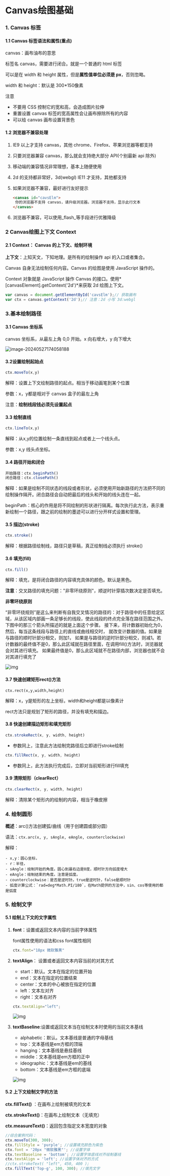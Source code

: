 # Canvas绘图基础

### 1. Canvas 标签

#### 1.1 Canvas 标签语法和属性(重点)

canvas：画布油布的意思

标签名 canvas，需要进行闭合。就是一个普通的 html 标签

可以是在 width 和 height 属性，但是**属性值单位必须是 px**，否则忽略。

width 和 height：默认是 300*150像素

注意

- 不要用 CSS 控制它的宽和高，会造成图片拉伸
- 重置设置 canvas 标签的宽高属性会让画布擦除所有的内容
- 可以给 canvas 画布设置背景色

#### 1.2 浏览器不兼容处理

1. IE9 以上才支持 canvas，其他 chrome、Firefox、苹果浏览器等都支持

2. 只要浏览器兼容 canvas，那么就会支持绝大部分 API(个别最新 api 除外)

3. 移动端的兼容情况非常理想，基本上随便使用

4. 2d 的支持都非常好，3d(webgl) IE11 才支持，其他都支持

5. 如果浏览器不兼容，最好进行友好提示

   ```html
   <canvas id="cavsElm">
   	你的浏览器不支持 canvas，请升级浏览器。浏览器不支持，显示此行文本
   </canvas>
   ```

6. 浏览器不兼容，可以使用_flash_等手段进行优雅降级

### 2 Canvas绘图上下文 Context

#### 2.1 Context： Canvas 的上下文、绘制环境

**上下文**：上知天文，下知地理。是所有的绘制操作 api 的入口或者集合。

Canvas 自身无法绘制任何内容。Canvas 的绘图是使用 JavaScript 操作的。

Context 对象就是 JavaScript 操作 Canvas 的接口。使用*[canvasElement].getContext('2d')*来获取 2d 绘图上下文。

```js
var canvas = document.getElementById('cavsElm');// 获取画布
var ctx = canvas.getContext('2d');// 注意：2d 小写 3d:webgl
```

### 3.基本绘制路径

#### 3.1 Canvas 坐标系

canvas 坐标系，从最左上角 0,0 开始。x 向右增大，y 向下增大

![image-20240527174058188](https://raw.githubusercontent.com/xuchp/typora-pics/main/canvas/image-20240527174058188.png)

#### 3.2设置绘制起始点

```js
ctx.moveTo(x,y)
```

解释：设置上下文绘制路径的起点。相当于移动画笔到某个位置

参数：x，y都是相对于 canvas 盒子的最左上角

注意：**绘制线段钱必须先设置起点**

#### 3.3 绘制直线

```js
ctx.lineTo(x,y)
```

解释：从x,y的位置绘制一条直线到起点或者上一个线头点。

参数：x,y 线头点坐标。

#### 3.4 路径开始和闭合

```js
开始路径：ctx.beginPath()
闭合路径：ctx.closePath()
```

解释：如果是绘制不同状态的线段或者形状，必须使用开始新路径的方法把不同的绘制操作隔开。闭合路径会自动把最后的线头和开始的线头连在一起。

beginPath：核心的作用是将不同绘制的形状进行隔离。每次执行此方法，表示重新绘制一个路径，跟之前的绘制的墨迹可以进行分开样式设置和管理。

#### 3.5 描边(stroke)

```js
ctx.stroke()
```

解释：根据路径绘制线，路径只是草稿，真正绘制线必须执行 stroke()

#### 3.6 填充(fill)

```js
ctx.fill()
```

解释：填充，是将闭合路径的内容填充具体的颜色。默认是黑色。

**注意**：交叉路径的填充问题："非零环绕原则"，顺逆时针穿插次数决定是否填充。

**非零环绕原则**

​		“非零环绕规则”是这么来判断有自我交叉情况的路径的：对于路径中的任意给定区域，从该区域内部画一条足够长的线段，
​    	使此线段的终点完全落在路径范围之外。
​    	下图中的那三个箭头所描述的就是上面这个步骤。
​    	接下来，将计数器初始化为0，
​    	然后，每当这条线段与路径上的直线或曲线相交时，
​    	就改变计数器的值。如果是与路径的顺时针部分相交，则加1，
​    	如果是与路径的逆时针部分相交，则减1。若计数器的最终值不是0，那么此区域就在路径里面，在调用fill()方法时，
​    	浏览器就会对其进行填充。
​    	如果最终值是0，那么此区域就不在路径内部，浏览器也就不会对其进行填充了

![img](https://raw.githubusercontent.com/xuchp/typora-pics/main/canvas/u%253D4233316804%252C1611826753%2526fm%253D253%2526fmt%253Dauto%2526app%253D138%2526f%253DJPEG.jpeg)

#### 3.7 快速创建矩形rect()方法

```JS
ctx.rect(x,y,width,height)
```

解释：x，y是矩形的左上坐标，width和height都是以像素计

rect方法只是规划了矩形的路径，并没有填充和描边。

#### 3.8 快速创建描边矩形和填充矩形

```js
ctx.strokeRect(x, y, width, height)
```

- 参数同上，注意此方法绘制完路径后立即进行stroke绘制

```js
ctx.fillRect(x, y, width, height)
```

- 参数同上，此方法执行完成后，立即对当前矩形进行fill填充

#### 3.9 清除矩形（clearRect）

```js
ctx.clearRect(x, y, width, height)
```

解释：清除某个矩形内的绘制的内容，相当于橡皮擦

### 4. 绘制圆形

**概述**：arc()方法创建弧/曲线（用于创建圆或部分圆）

语法：`ctx.arc(x, y, sAngle, eAngle, counterclockwise)`

解释：

	- x,y：圆心坐标，
	- r：半径，
	- sAngle：绘制开始的角度。圆心到最右边是0度，顺时针方向弧度增大
	- eAngle：绘制结束的角度。注意是弧度。
	- counterclockwise：是否是逆时针。true是逆时针，false是顺时针
	- 弧度计算公式：`rad=deg*Math.PI/180`，在Math提供的方法中，sin、cos等使用的都是弧度

### 5. 绘制文字

#### 5.1 绘制上下文的文字属性

1. **font**：设置或返回文本内容的当前字体属性

   font属性使用的语法和css font属性相同

   ```js
   ctx.font="18px 微软雅黑"
   ```

2. **textAlign**： 设置或者返回文本内容当前的对其方式

   - start：默认。文本在指定的位置开始
   - end：文本在指定的位置结束
   - center：文本的中心被放在指定的位置
   - left：文本左对齐
   - right：文本右对齐

   ```js
   ctx.textAlign="left";
   ```

   ![img](https://raw.githubusercontent.com/xuchp/typora-pics/main/canvas/u%3D2622540504%2C2116527914%26fm%3D253%26fmt%3Dauto%26app%3D138%26f%3DPNG)

3. **textBaseline**:设置或返回文本当在绘制文本时使用的当前文本基线

   - alphabetic：默认。文本基线是普通的字母基线
   - top：文本基线是em方框的顶端
   - hanging：文本基线是悬挂基线
   - middle：文本基线是em方框的正中
   - ideographic：文本基线是em的基线
   - bottom：文本基线是em方框的底端

   ![img](https://raw.githubusercontent.com/xuchp/typora-pics/main/canvas/u%3D4210088866%2C1422297964%26fm%3D253%26fmt%3Dauto%26app%3D138%26f%3DJPEG)

#### 5.2 上下文绘制文字的方法

**ctx.fillText()** ：在画布上绘制被填充的文本

**ctx.strokeText()**：在画布上绘制文本（无填充）

**ctx.measureText()**：返回包含指定文本宽度的对象

```javascript
//综合案例代码：
ctx.moveTo(300, 300);
ctx.fillStyle = 'purple'; //设置填充颜色为紫色
ctx.font = '20px "微软雅黑"'; //设置字体
ctx.textBaseline = 'bottom'; //设置字体底线对齐绘制基线
ctx.textAlign = 'left'; //设置字体对齐的方式
//ctx.strokeText( "left", 450, 400 );
ctx.fillText('Top-g', 100, 300); //填充文字 
```



